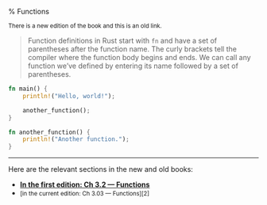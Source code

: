 % Functions

<small>There is a new edition of the book and this is an old link.</small>

> Function definitions in Rust start with `fn` and have a set of parentheses after the function name. The curly brackets tell the compiler where the function body begins and ends. We can call any function we’ve defined by entering its name followed by a set of parentheses.

```rust
fn main() {
    println!("Hello, world!");

    another_function();
}

fn another_function() {
    println!("Another function.");
}
```

---

Here are the relevant sections in the new and old books:

* **[In the first edition: Ch 3.2 — Functions][1]**
* <small>[in the current edition: Ch 3.03 — Functions][2]</small>


[1]: https://doc.rust-lang.org/1.30.0/book/first-edition/functions.html
